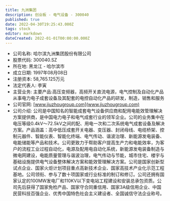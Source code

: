 ```yaml
---
title: 九洲集团
description: 创业板 - 电气设备 - 300040
published: true
date: 2022-04-30T19:25:43.000Z
tags: stock
editor: markdown
dateCreated: 2022-01-01T00:00:00.000Z
---
```


- 公司名称: 哈尔滨九洲集团股份有限公司
- 股票代码: 300040.SZ
- 所在地: 黑龙江 - 哈尔滨市
- 成立日期: 1997年08月08日
- 注册资本: 58,765.125万元
- 法定代表人: 李寅
- 主营业务: 主要产品:高压变频器，高频开关直流电源，电气控制及自动化产品从事电力电子成套设备及其配套的电控自动化产品的研发，制造，销售和服务
- 公司官网: [www.jiuzhougroup.com](www.jiuzhougroup.com)
- 公司介绍: 公司是中国知名的智能成套电气设备供应商和配用电能效管理解决方案提供商，是中国电力电子和电气成套行业的领军企业。公司的业务集中在电压等级0.4kV～72.5kV之间的配、用电一次和二次系统电气成套设备及解决方案。产品涵盖：高中低压成套开关电器、变压器、封闭母线、电缆桥架、控制元器件、智能仪表、智能化终端、电气传动、谐波治理、新能源发电装备、电能储能等产品和技术。公司更致力于帮助客户提高生产力和电能效率，为客户的流程工业过程自动化，电源及配用电自动化系统，新能源发电装备制造与微电网建设，电能质量管理与谐波治理，电气传动与节能，城市住宅、楼宇与基础设施提供电气设备整体解决方案和能效管理解决方案。公司是国家创新型试点企业、国家火炬计划项目重点高新技术企业、国家高技术产业化示范工程基地。公司领衔、参与了数十项国家或行业标准的制订和修订。公司还拥有国家认定的100MW发电厂和110KV以下变电站工程建设和安装总承包资质。公司先后获得了国家免检产品、国家守合同重信用、国家3A级信用企业、中国民营科技百强企业、优秀中国特色社会主义建设者、全国诚信守法企业称号。


